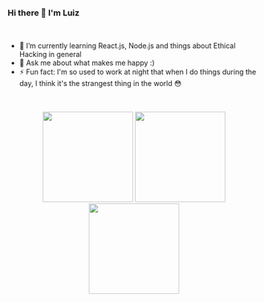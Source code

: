 ### Hi there 👋 I'm Luiz
<br/>

- 🌱 I’m currently learning React.js, Node.js and things about Ethical Hacking in general
- 💬 Ask me about what makes me happy :)
- ⚡ Fun fact: I'm so used to work at night that when I do things during the day, I think it's the strangest thing in the world 😳
<br/><br/><br/>

<div align="center">
  <img height="180em" src="https://github-readme-stats.vercel.app/api?username=Ak4ts&show_icons=true&theme=react&include_all_commits=true&count_private=true"/>
  <img height="180em" src="https://github-readme-stats.vercel.app/api/top-langs/?username=Ak4ts&layout=compact&langs_count=7&theme=react"/>
  <img height="180em" src="https://github-readme-streak-stats.herokuapp.com?user=Ak4ts&theme=react&date_format=M%20j%5B%2C%20Y%5D"/>
</div>
